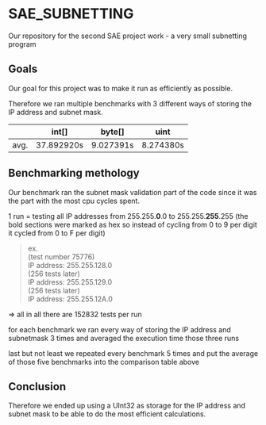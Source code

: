 # SAE_SUBNETTING
Our repository for the second SAE project work - a very small subnetting program

## Goals
Our goal for this project was to make it run as efficiently as possible.

Therefore we ran multiple benchmarks with 3 different ways of storing the IP address and subnet mask.

|      | int[]      | byte[]    | uint      |
|------|------------|-----------|-----------|
| avg. | 37.892920s | 9.027391s | 8.274380s |

## Benchmarking methology
Our benchmark ran the subnet mask validation part of the code since it was the part with the most cpu cycles spent.

1 run = testing all IP addresses from 255.255.**0**.0 to 255.255.**255**.255
(the bold sections were marked as hex so instead of cycling from 0 to 9 per digit it cycled from 0 to F per digit)
> ex. <br />
> (test number 75776) <br />
> IP address:
> 255.255.128.0<br />(256 tests later) <br />IP address:
> 255.255.129.0<br />(256 tests later) <br />IP address:
> 255.255.12A.0

=> all in all there are 152832 tests per run

for each benchmark we ran every way of storing the IP address and subnetmask 3 times and averaged the execution time those three runs

last but not least we repeated every benchmark 5 times and put the average of those five benchmarks into the comparison table above

## Conclusion
Therefore we ended up using a UInt32 as storage for the IP address and subnet mask to be able to do the most efficient calculations.